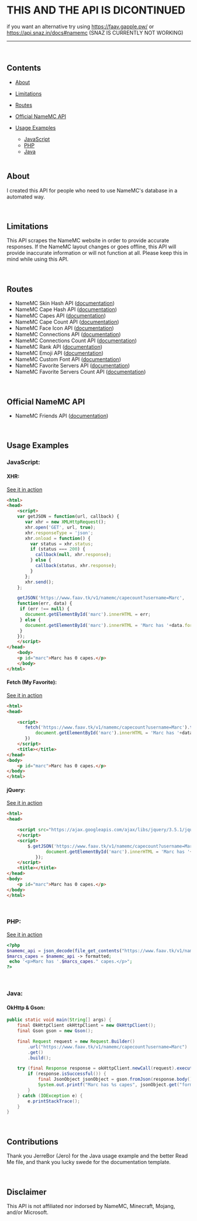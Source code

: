 <link rel="stylesheet" type="text/css" media="all" href="animation.css" />

# THIS AND THE API IS DICONTINUED
if you want an alternative try using https://faav.gapple.pw/ or https://api.snaz.in/docs#namemc (SNAZ IS CURRENTLY NOT WORKING)

---

<br>

## Contents

- [About](#about)

- [Limitations](#limitations)

- [Routes](#routes)

- [Official NameMC API](#official-namemc-api)

- [Usage Examples](#usage-examples) 
	- [JavaScript](#javascript) 
	- [PHP](#php) 
	- [Java](#java)
  <br>

## About

I created this API for people who need to use NameMC's database in a automated way.

<br>

## Limitations

This API scrapes the NameMC website in order to provide accurate responses. If the NameMC layout changes or goes offline, this API will provide inaccurate information or will not function at all. Please keep this in mind while using this API.

<br>

## Routes

- NameMC Skin Hash API ([documentation](./docs/skinhash.md))
- NameMC Cape Hash API ([documentation](./docs/capehash.md))
- NameMC Capes API ([documentation](./docs/capes.md))
- NameMC Cape Count API ([documentation](./docs/capecount.md))
- NameMC Face Icon API ([documentation](./docs/face.md))
- NameMC Connections API ([documentation](./docs/accounts.md))
- NameMC Connections Count API ([documentation](./docs/accountscount.md))
- NameMC Rank API ([documentation](./docs/rank.md))
- NameMC Emoji API ([documentation](./docs/emoji.md))
- NameMC Custom Font API ([documentation](./docs/font.md))
- NameMC Favorite Servers API ([documentation](./docs/favservers.md))
- NameMC Favorite Servers Count API ([documentation](./docs/favservers_count.md))

<br>

## Official NameMC API

- NameMC Friends API ([documentation](./docs/friends.md))

<br>

## Usage Examples

### JavaScript:

#### XHR:

[See it in action](https://www.faav.tk/usage/xhr)

```html
<html>
<head>
	<script>
	var getJSON = function(url, callback) {
	   var xhr = new XMLHttpRequest();
	   xhr.open('GET', url, true);
	   xhr.responseType = 'json';
	   xhr.onload = function() {
	     var status = xhr.status;
	     if (status === 200) {
	       callback(null, xhr.response);
	     } else {
	       callback(status, xhr.response);
	     }
	   };
	   xhr.send();
	};

	getJSON('https://www.faav.tk/v1/namemc/capecount?username=Marc',
	function(err, data) {
	 if (err !== null) {
	   document.getElementById('marc').innerHTML = err;
	 } else {
	   document.getElementById('marc').innerHTML = 'Marc has '+data.formatted+' capes.';
	 }
	});
	</script>
</head>
	<body>
	<p id="marc">Marc has 0 capes.</p>
	</body>
</html>
```

#### Fetch (My Favorite):

[See it in action](https://www.faav.tk/usage/fetch)

```html
<html>
<head>

	<script>
	   fetch('https://www.faav.tk/v1/namemc/capecount?username=Marc').then(res => res.json()).then((data) => {
	       document.getElementById('marc').innerHTML = 'Marc has '+data.formatted+' capes.';
	   })
	</script>
	<title></title>
</head>
<body>
	<p id="marc">Marc has 0 capes.</p>
</body>
</html>
```

#### jQuery:

[See it in action](https://www.faav.tk/usage/jquery)

```html
<html>
<head>

	<script src="https://ajax.googleapis.com/ajax/libs/jquery/3.5.1/jquery.min.js">
	</script>
	<script>
	    $.getJSON('https://www.faav.tk/v1/namemc/capecount?username=Marc', function(data) {
	           document.getElementById('marc').innerHTML = 'Marc has '+data.formatted+' capes.';
	       });
	</script>
	<title></title>
</head>
<body>
	<p id="marc">Marc has 0 capes.</p>
</body>
</html>
```

<br>

### PHP:

[See it in action](https://www.faav.tk/usage/php)

```php
<?php
$namemc_api = json_decode(file_get_contents("https://www.faav.tk/v1/namemc/capecount?username=Marc"), false);
$marcs_capes = $namemc_api -> formatted;
 echo '<p>Marc has '.$marcs_capes." capes.</p>";
?>
```

<br>

### Java:

#### OkHttp & Gson:

```java
public static void main(String[] args) {
	final OkHttpClient okHttpClient = new OkHttpClient();
	final Gson gson = new Gson();

	final Request request = new Request.Builder()
		.url("https://www.faav.tk/v1/namemc/capecount?username=Marc")
		.get()
		.build();

	try (final Response response = okHttpClient.newCall(request).execute()) {
		if (response.isSuccessful()) {
			final JsonObject jsonObject = gson.fromJson(response.body().charStream(), JsonObject.class);
			System.out.printf("Marc has %s capes", jsonObject.get("formatted").getAsString());
		}
	} catch (IOException e) {
		e.printStackTrace();
	}
}
```

<br>

## Contributions

Thank you JerreBor (Jero) for the Java usage example and the better Read Me file, and thank you lucky swede for the documentation template.

<br>

## Disclaimer

This API is not affiliated nor indorsed by NameMC, Minecraft, Mojang, and/or Microsoft.
